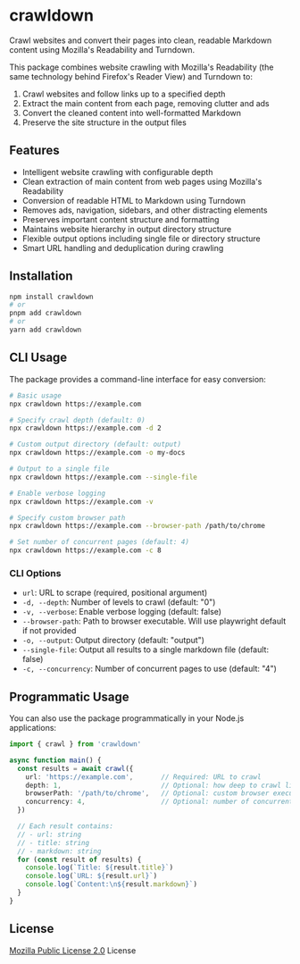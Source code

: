 # crawldown

Crawl websites and convert their pages into clean, readable Markdown content using Mozilla's Readability and Turndown.

This package combines website crawling with Mozilla's Readability (the same technology behind Firefox's Reader View) and Turndown to:
1. Crawl websites and follow links up to a specified depth
2. Extract the main content from each page, removing clutter and ads
3. Convert the cleaned content into well-formatted Markdown
4. Preserve the site structure in the output files

## Features

- Intelligent website crawling with configurable depth
- Clean extraction of main content from web pages using Mozilla's Readability
- Conversion of readable HTML to Markdown using Turndown
- Removes ads, navigation, sidebars, and other distracting elements
- Preserves important content structure and formatting
- Maintains website hierarchy in output directory structure
- Flexible output options including single file or directory structure
- Smart URL handling and deduplication during crawling

## Installation

```bash
npm install crawldown
# or
pnpm add crawldown
# or
yarn add crawldown
```

## CLI Usage

The package provides a command-line interface for easy conversion:

```bash
# Basic usage
npx crawldown https://example.com

# Specify crawl depth (default: 0)
npx crawldown https://example.com -d 2

# Custom output directory (default: output)
npx crawldown https://example.com -o my-docs

# Output to a single file
npx crawldown https://example.com --single-file

# Enable verbose logging
npx crawldown https://example.com -v

# Specify custom browser path
npx crawldown https://example.com --browser-path /path/to/chrome

# Set number of concurrent pages (default: 4)
npx crawldown https://example.com -c 8
```

### CLI Options

- `url`: URL to scrape (required, positional argument)
- `-d, --depth`: Number of levels to crawl (default: "0")
- `-v, --verbose`: Enable verbose logging (default: false)
- `--browser-path`: Path to browser executable. Will use playwright default if not provided
- `-o, --output`: Output directory (default: "output")
- `--single-file`: Output all results to a single markdown file (default: false)
- `-c, --concurrency`: Number of concurrent pages to use (default: "4")

## Programmatic Usage

You can also use the package programmatically in your Node.js applications:

```typescript
import { crawl } from 'crawldown'

async function main() {
  const results = await crawl({
    url: 'https://example.com',       // Required: URL to crawl
    depth: 1,                         // Optional: how deep to crawl links (default: 0)
    browserPath: '/path/to/chrome',   // Optional: custom browser executable path
    concurrency: 4,                   // Optional: number of concurrent pages (default: 4)
  })

  // Each result contains:
  // - url: string
  // - title: string
  // - markdown: string
  for (const result of results) {
    console.log(`Title: ${result.title}`)
    console.log(`URL: ${result.url}`)
    console.log(`Content:\n${result.markdown}`)
  }
}
```

## License

[Mozilla Public License 2.0](./LICENSE.md) License
